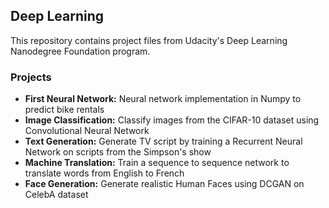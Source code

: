 ## Deep Learning
This repository contains project files from Udacity's Deep Learning Nanodegree Foundation program. 

### Projects
* **First Neural Network:** Neural network implementation in Numpy to predict bike rentals
* **Image Classification:** Classify images from the CIFAR-10 dataset using Convolutional Neural Network
* **Text Generation:** Generate TV script by training a Recurrent Neural Network on scripts from the Simpson's show
* **Machine Translation:** Train a sequence to sequence network to translate words from English to French
* **Face Generation:** Generate realistic Human Faces using DCGAN on CelebA dataset